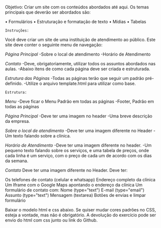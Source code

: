 Objetivo:
Criar um site com os conteúdos abordados até aqui. Os temas principais que deverão ser abordados são:

• Formulários
• Estruturação e formatação de texto
• Mídias
• Tabelas
 

    Instruções:

Você deve criar um site de uma instituição de atendimento ao público.
Este site deve conter o seguinte menu de navegação:

*Página Principal*
-Sobre o local de atendimento
-Horário de Atendimento

*Contato*
-Deve, obrigatoriamente, utilizar todos os assuntos abordados nas aulas.
-Abaixo itens de como cada página deve ser criada e estruturada.

*Estrutura das Páginas*
-Todas as páginas terão que seguir um padrão pré-definido.
-Utilize o arquivo template.html para utilizar como base.


    Estrutura:

*Menu*
-Deve ficar o Menu Padrão em todas as páginas
-Footer, Padrão em todas as páginas

*Página Principal*
-Deve ter uma imagem no header
-Uma breve descrição da empresa.

*Sobre o local de atendimento*
-Deve ter uma imagem diferente no Header
-Um texto falando sobre a clínica.

*Horário de Atendimento*
-Deve ter uma imagem diferente no header.
-Um pequeno texto falando sobre os serviços, e uma tabela de preços, onde cada linha é um serviço, com o preço de cada um de acordo com os dias da semana.

*Contato*
Deve ter uma imagem diferente no Header.
Deve ter:

Os telefones de contato (celular e whatsapp)
Endereço completo da clínica
Um Iframe com o Google Maps apontando o endereço da clínica
Um formulário de contato com:
Nome (type="text")
E-mail (type="email")
Assunto (type="text")
Mensagem (textarea)
Botões de envias e limpar formulário

Baixar o modelo html e css abaixo. Se quiser mudar cores padrões no CSS, esteja a vontade, mas não é obrigatório.
A devolução do exercício pode ser envio do html com css junto ou link do Github.
